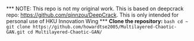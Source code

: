 *** NOTE: This repo is not my original work. This is based on deepcrack repo: https://github.com/qinnzou/DeepCrack. This is only intended for personal use of HKU Innovation Wing ***
**Clone the repository:**
    ```bash
    cd ~
    git clone https://github.com/howardtse2005/Multilayered-Chaotic-GAN.git
    cd Multilayered-Chaotic-GAN/
    ```
